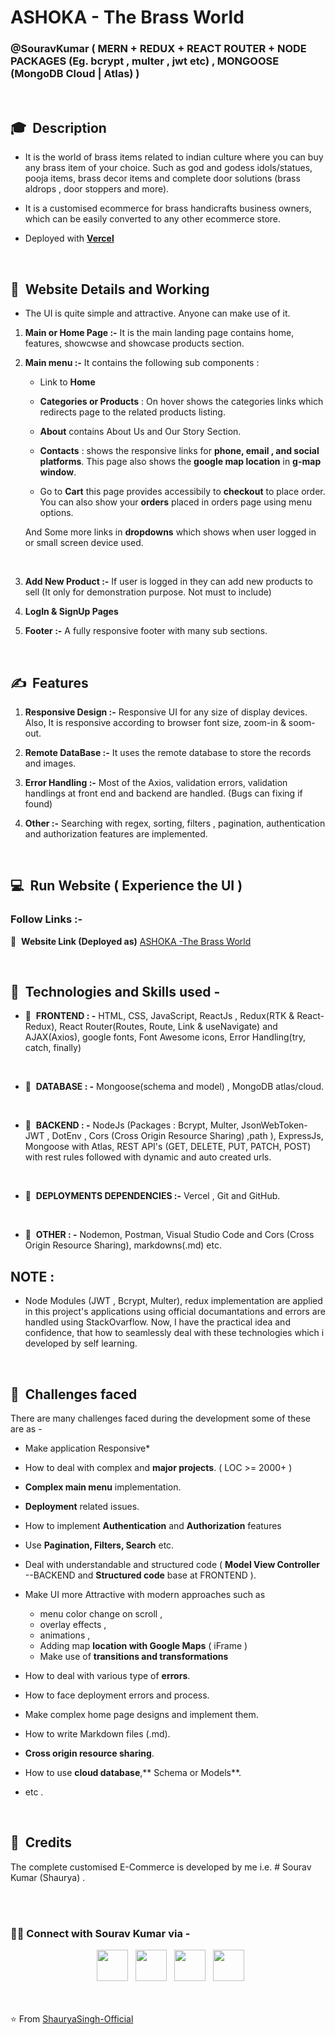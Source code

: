 # ASHOKA - The Brass World
### @SouravKumar ( MERN + REDUX + REACT ROUTER + NODE PACKAGES (Eg. bcrypt , multer , jwt etc) , MONGOOSE (MongoDB Cloud | Atlas) )
  
<br>

## 🎓 &nbsp;Description

- It is the world of brass items related to indian culture where you can buy any brass item of your choice. Such as god and godess idols/statues, pooja items, brass decor items and complete door solutions (brass aldrops , door stoppers and more).

- It is a customised ecommerce for brass handicrafts business owners, which can be easily converted to any other ecommerce store.

- Deployed with [**Vercel**](https://vercel.com) 

<br>

## 🤔 &nbsp;Website Details and Working

- The UI is quite simple and attractive. Anyone can make use of it.

1. **Main or Home Page :-** It is the main landing page contains home, features, showcwse and showcase products section.

1. **Main menu :-** It contains the following sub components : 
    - Link to **Home**
    - **Categories or Products** : On hover shows the categories links which redirects page to the related products listing.

    - **About** contains About Us and Our Story Section.
    
    - **Contacts** : shows the responsive links for **phone, email , and social platforms**. This page also shows the **google map location** in **g-map window**.
    
    - Go to **Cart** this page provides accessibily to **checkout** to place order. You can also show your **orders** placed in orders page using menu options.
    
    And Some more links in **dropdowns** which shows when user logged in or small screen device used.  

    <br>

1. **Add New Product :-** If user is logged in they can add new products to sell (It only for demonstration purpose. Not must to include) 

1. **LogIn & SignUp Pages** 

1. **Footer :-** A fully responsive footer with many sub sections.

<br/>

## ✍️ &nbsp;Features

1. **Responsive Design :-** Responsive UI for any size of display devices. Also, It is responsive according to browser font size, zoom-in & soom-out. 

1. **Remote DataBase :-** It uses the remote database to store the records and images.

1. **Error Handling :-** Most of the Axios, validation errors, validation handlings at front end and backend are handled. (Bugs can fixing if found)

1. **Other :-** Searching with regex, sorting, filters , pagination, authentication and authorization features are implemented.

<br/>

## 💻 &nbsp;Run Website ( Experience the UI )

### Follow Links :- 
🎯 &nbsp;**Website Link (Deployed as)** [ASHOKA -The Brass World ](https://business-portfolio-plus-bms-using-mern-and-redux-l2v854ujn.vercel.app/)

<br/>

## 🔧 &nbsp;Technologies and Skills used - 

- 📲 &nbsp;**FRONTEND : -** HTML, CSS, JavaScript, ReactJs , Redux(RTK & React-Redux), React Router(Routes, Route, Link & useNavigate) and AJAX(Axios), google fonts, Font Awesome icons, Error Handling(try, catch, finally)
<br/>

- 🧮 &nbsp;**DATABASE : -** Mongoose(schema and model) , MongoDB atlas/cloud.
<br/>

- 🧮 &nbsp;**BACKEND : -** NodeJs (Packages : Bcrypt, Multer, JsonWebToken-JWT , DotEnv , Cors (Cross Origin Resource Sharing) ,path ), ExpressJs, Mongoose with Atlas, REST API's (GET, DELETE, PUT, PATCH, POST) with rest rules followed with dynamic and auto created urls. 
<br/>

- 🧮 &nbsp;**DEPLOYMENTS DEPENDENCIES :-** Vercel , Git and GitHub.
<br/>

- 🛒 &nbsp;**OTHER : -** Nodemon, Postman, Visual Studio Code and Cors (Cross Origin Resource Sharing), markdowns(.md)
 etc.

## **NOTE :**
- Node Modules (JWT , Bcrypt, Multer), redux implementation are applied in this project's applications using official documantations and errors are handled using StackOvarflow. Now, I have the practical idea and confidence, that how to seamlessly deal with these technologies which i developed by self learning.

<br>

## 💬 &nbsp;Challenges faced

There are many challenges faced during the development some of these are as - 

- Make application Responsive*
- How to deal with complex and **major projects**. ( LOC >= 2000+ )
- **Complex main menu** implementation.
- **Deployment** related issues.
- How to implement **Authentication** and **Authorization** features
- Use **Pagination, Filters, Search** etc.
- Deal with understandable and structured code ( **Model View Controller** --BACKEND and **Structured code** base at FRONTEND ).
- Make UI more Attractive with modern approaches such as   
  -  menu color change on scroll ,
  -  overlay effects ,
  -  animations ,
  -  Adding map **location with Google Maps** ( iFrame )
  -  Make use of **transitions and transformations** 

- How to deal with various type of **errors**.
- How to face deployment errors and process.
- Make complex home page designs and implement them.
- How to write Markdown files (.md).
- **Cross origin resource sharing**.
- How to use **cloud database**,** Schema or Models**.
- etc . 

<br/>

## 💼 &nbsp;Credits

The complete customised E-Commerce is developed by me i.e. # Sourav Kumar (Shaurya) .

<br><br>

<h3> 🤝🏻 Connect with Sourav Kumar via -  </h3>

<p align="center">
&nbsp; <a href="https://twitter.com/ShauryaSingh_SK" target="_blank" rel="noopener noreferrer"><img src="https://img.icons8.com/plasticine/100/000000/twitter.png" width="50" /></a>  
&nbsp; <a href="https://www.facebook.com/skumar.varshney.507/" target="_blank" rel="noopener noreferrer"><img src="https://img.icons8.com/plasticine/100/000000/facebook-new.png" width="50" /></a>  
&nbsp; <a href="https://www.linkedin.com/in/imshauryasingh/" target="_blank" rel="noopener noreferrer"><img src="https://img.icons8.com/plasticine/100/000000/linkedin.png" width="50" /></a>
&nbsp; <a href="mailto:souravk48560gmail.com" target="_blank" rel="noopener noreferrer"><img src="https://img.icons8.com/plasticine/100/000000/gmail.png"  width="50" /></a>
</p>

<br><br>
⭐️ From [ShauryaSingh-Official](https://github.com/ShauryaSingh-Official)



<!-- # ASHOKA - The Brass World
(MERN + REDUX + NODE PACKAGES(Eg. bcrypt , multer , jwt etc)) Rest API's
- customised ecommerce for brass handicrafts business owners.
- Deployed with [**Vercel**](https://vercel.com)  -->